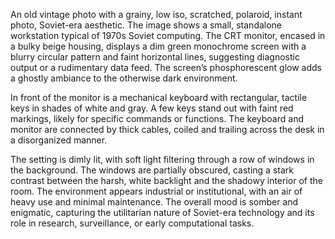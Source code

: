 An old vintage photo with a grainy, low iso, scratched, polaroid, instant photo, Soviet-era aesthetic. The image shows a small, standalone workstation typical of 1970s Soviet computing. The CRT monitor, encased in a bulky beige housing, displays a dim green monochrome screen with a blurry circular pattern and faint horizontal lines, suggesting diagnostic output or a rudimentary data feed. The screen’s phosphorescent glow adds a ghostly ambiance to the otherwise dark environment.

In front of the monitor is a mechanical keyboard with rectangular, tactile keys in shades of white and gray. A few keys stand out with faint red markings, likely for specific commands or functions. The keyboard and monitor are connected by thick cables, coiled and trailing across the desk in a disorganized manner.

The setting is dimly lit, with soft light filtering through a row of windows in the background. The windows are partially obscured, casting a stark contrast between the harsh, white backlight and the shadowy interior of the room. The environment appears industrial or institutional, with an air of heavy use and minimal maintenance. The overall mood is somber and enigmatic, capturing the utilitarian nature of Soviet-era technology and its role in research, surveillance, or early computational tasks.